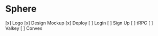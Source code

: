 # Sphere

[x] Logo
[x] Design Mockup
[x] Deploy
[ ] Login
[ ] Sign Up
[ ] tRPC
[ ] Valkey
[ ] Convex
